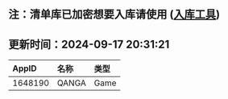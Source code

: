 ## 注：清单库已加密想要入库请使用 ([入库工具](https://github.com/BlankTMing/ManifestAutoUpdate/releases))

## 更新时间：2024-09-17 20:31:21
| AppID | 名称 | 类型  |
| :-------------------- | :----------------------------- | :----------- |
| 1648190 | QANGA| Game |
